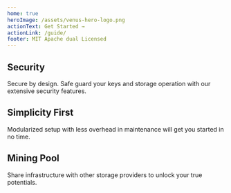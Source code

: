 ```yaml
---
home: true
heroImage: /assets/venus-hero-logo.png
actionText: Get Started →
actionLink: /guide/
footer: MIT Apache dual Licensed 
---
```


<div class="features">
  <div class="feature">
    <h2>Security</h2>
    <p>Secure by design. Safe guard your keys and storage operation with our extensive security features.</p>
  </div>
  <div class="feature">
    <h2>Simplicity First</h2>
    <p>Modularized setup with less overhead in maintenance will get you started in no time.</p>
  </div>
  
  <div class="feature">
    <h2>Mining Pool</h2>
    <p>Share infrastructure with other storage providers to unlock your true potentials.</p>
  </div>
</div>